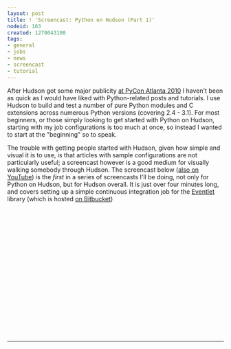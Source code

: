 ```yaml
---
layout: post
title: ! 'Screencast: Python on Hudson (Part 1)'
nodeid: 163
created: 1270043100
tags:
- general
- jobs
- news
- screencast
- tutorial
---
```

After Hudson got some major publicity [at PyCon Atlanta 2010](http://blog.hudson-ci.org/content/hudson-pycon) I haven't been as quick as I would have liked with Python-related posts and tutorials. I use Hudson to build and test a number of pure Python modules and C extensions across numerous Python versions (covering 2.4 - 3.1). For most beginners, or those simply looking to get started with Python on Hudson, starting with my job configurations is too much at once, so instead I wanted to start at the "beginning" so to speak.

The trouble with getting people started with Hudson, given how simple and visual it is to use, is that articles with sample configurations are not particularly useful; a screencast however is a good medium for visually walking somebody through Hudson. The screencast below ([also on YouTube](http://www.youtube.com/watch?v=5d-P4j5n_No)) is the *first* in a series of screencasts I'll be doing, not only for Python on Hudson, but for Hudson overall. It is just over four minutes long, and covers setting up a simple continuous integration job for the [Eventlet](http://eventlet.net) library (which is hosted [on Bitbucket](http://bitbucket.org/which_linden/eventlet/))


<center><object width="480" height="295"><param name="movie" value="http://www.youtube-nocookie.com/v/5d-P4j5n_No&hl=en_US&fs=1&rel=0"></param><param name="allowFullScreen" value="true"></param><param name="allowscriptaccess" value="always"></param><embed src="http://www.youtube-nocookie.com/v/5d-P4j5n_No&hl=en_US&fs=1&rel=0" type="application/x-shockwave-flash" allowscriptaccess="always" allowfullscreen="true" width="480" height="295"></embed></object></center>

----
